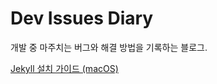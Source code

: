 # Dev Issues Diary

개발 중 마주치는 버그와 해결 방법을 기록하는 블로그.


[Jekyll 설치 가이드 (macOS)](https://jekyllrb.com/docs/installation/macos/)